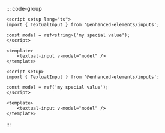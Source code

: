 ::: code-group

```vue [Typescript] {2,8}
<script setup lang="ts">
import { TextualInput } from '@enhanced-elements/inputs';

const model = ref<string>('my special value');
</script>

<template>
    <textual-input v-model="model" />
</template>
```

```vue [JavaScript] {2,8}
<script setup>
import { TextualInput } from '@enhanced-elements/inputs';

const model = ref('my special value');
</script>

<template>
    <textual-input v-model="model" />
</template>
```

:::
